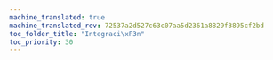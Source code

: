 ```yaml
---
machine_translated: true
machine_translated_rev: 72537a2d527c63c07aa5d2361a8829f3895cf2bd
toc_folder_title: "Integraci\xF3n"
toc_priority: 30
---
```



